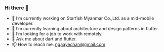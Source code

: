 ### Hi there 👋

<!--
**ayechan-maung/ayechan-maung** is a ✨ _special_ ✨ repository because its `README.md` (this file) appears on your GitHub profile.

Here are some ideas to get you started:
-->
- 🔭 I’m currently working on Starfish Myanmar Co.,Ltd. as a mid-mobile developer.
- 🌱 I’m currently learning about architecture and design patterns in flutter.
- 🤔 I’m looking for a job to work with remotely.
- 💬 Ask me about dart and flutter.
- 📫 How to reach me: ngaayechan@gmail.com

